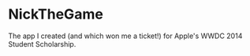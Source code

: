NickTheGame
===========

The app I created (and which won me a ticket!) for Apple's WWDC 2014 Student Scholarship.
